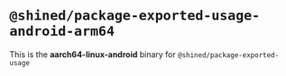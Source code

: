 # `@shined/package-exported-usage-android-arm64`

This is the **aarch64-linux-android** binary for `@shined/package-exported-usage`
